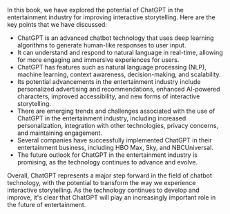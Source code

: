 
In this book, we have explored the potential of ChatGPT in the entertainment industry for improving interactive storytelling. Here are the key points that we have discussed:

* ChatGPT is an advanced chatbot technology that uses deep learning algorithms to generate human-like responses to user input.
* It can understand and respond to natural language in real-time, allowing for more engaging and immersive experiences for users.
* ChatGPT has features such as natural language processing (NLP), machine learning, context awareness, decision-making, and scalability.
* Its potential advancements in the entertainment industry include personalized advertising and recommendations, enhanced AI-powered characters, improved accessibility, and new forms of interactive storytelling.
* There are emerging trends and challenges associated with the use of ChatGPT in the entertainment industry, including increased personalization, integration with other technologies, privacy concerns, and maintaining engagement.
* Several companies have successfully implemented ChatGPT in their entertainment business, including HBO Max, Sky, and NBCUniversal.
* The future outlook for ChatGPT in the entertainment industry is promising, as the technology continues to advance and evolve.

Overall, ChatGPT represents a major step forward in the field of chatbot technology, with the potential to transform the way we experience interactive storytelling. As the technology continues to develop and improve, it's clear that ChatGPT will play an increasingly important role in the future of entertainment.
